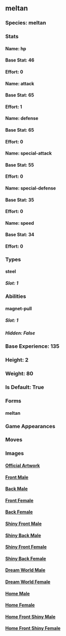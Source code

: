 ## meltan
### Species: meltan
### Stats
#### Name: hp
#### Base Stat: 46
#### Effort: 0
#### Name: attack
#### Base Stat: 65
#### Effort: 1
#### Name: defense
#### Base Stat: 65
#### Effort: 0
#### Name: special-attack
#### Base Stat: 55
#### Effort: 0
#### Name: special-defense
#### Base Stat: 35
#### Effort: 0
#### Name: speed
#### Base Stat: 34
#### Effort: 0
### Types
#### steel
##### Slot: 1
### Abilities
#### magnet-pull
##### Slot: 1
##### Hidden: False
### Base Experience: 135
### Height: 2
### Weight: 80
### Is Default: True
### Forms
#### meltan
### Game Appearances
### Moves
### Images
#### [Official Artwork](https://raw.githubusercontent.com/PokeAPI/sprites/master/sprites/pokemon/other/official-artwork/808.png)
#### [Front Male](https://raw.githubusercontent.com/PokeAPI/sprites/master/sprites/pokemon/808.png)
#### [Back Male](https://raw.githubusercontent.com/PokeAPI/sprites/master/sprites/pokemon/back/808.png)
#### [Front Female](None)
#### [Back Female](None)
#### [Shiny Front Male](https://raw.githubusercontent.com/PokeAPI/sprites/master/sprites/pokemon/shiny/808.png)
#### [Shiny Back Male](https://raw.githubusercontent.com/PokeAPI/sprites/master/sprites/pokemon/back/808.png)
#### [Shiny Front Female](None)
#### [Shiny Back Female](None)
#### [Dream World Male](None)
#### [Dream World Female](None)
#### [Home Male](https://raw.githubusercontent.com/PokeAPI/sprites/master/sprites/pokemon/other/home/808.png)
#### [Home Female](None)
#### [Home Front Shiny Male](https://raw.githubusercontent.com/PokeAPI/sprites/master/sprites/pokemon/other/home/shiny/808.png)
#### [Home Front Shiny Female](None)